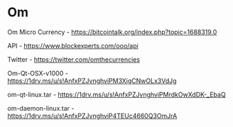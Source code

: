 # Om
Om Micro Currency - https://bitcointalk.org/index.php?topic=1688319.0

API - https://www.blockexperts.com/ooo/api

Twitter - https://twitter.com/omthecurrencies

Om-Qt-OSX-v1000 - https://1drv.ms/u/s!AnfxPZJvnghviPM3XigCNwOLx3VdJg

om-qt-linux.tar - https://1drv.ms/u/s!AnfxPZJvnghviPMrdkOwXdDK-_EbaQ

om-daemon-linux.tar - https://1drv.ms/u/s!AnfxPZJvnghviP4TEUc4660Q3OmJrA

